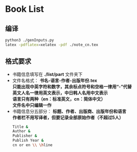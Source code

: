 # Book List

## 编译

```bash
python3 ./genInputs.py
latex -pdflatex=xelatex -pdf ./note_cn.tex
```

## 格式要求

- 书籍信息填写在 **./list/part** 文件夹下
- 文件名格式： **书名-语言-作者-出版年份.tex** <br/>
  **只能出现中英字符和数字，其余标点符号和空格一律用“-”代替** <br/>
  **英文人名一律用英文表示，中日韩人名用中文表示** <br/>
  **语言只有两种（en：标准英文，cn：简体中文）** <br/>
  **文件名中只编辑一作**
- 书籍信息分五部分： **标题、作者、出版商、出版年份和语言** <br/>
  **作者栏不用写译者，但要记录全部原始作者（不超过5人）**
  ```bash
  Title &
  Author &
  Publisher &
  Publish Year &
  cn or en \\ \hline
  ```

